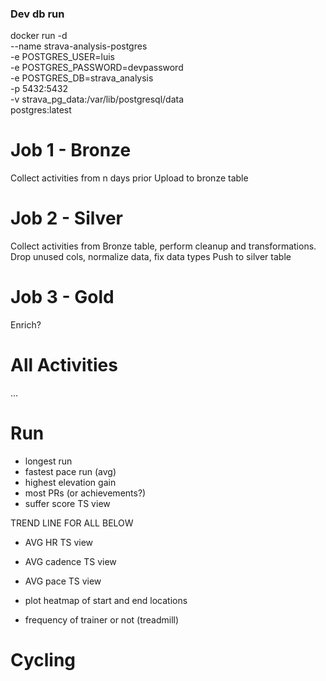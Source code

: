 ### Dev db run
docker run -d \
  --name strava-analysis-postgres \
  -e POSTGRES_USER=luis \
  -e POSTGRES_PASSWORD=devpassword \
  -e POSTGRES_DB=strava_analysis \
  -p 5432:5432 \
  -v strava_pg_data:/var/lib/postgresql/data \
  postgres:latest

# Job 1 - Bronze
Collect activities from n days prior
Upload to bronze table

# Job 2 - Silver
Collect activities from Bronze table, perform cleanup and transformations.
Drop unused cols, normalize data, fix data types
Push to silver table

# Job 3 - Gold
Enrich?

# All Activities
...

# Run
- longest run
- fastest pace run (avg)
- highest elevation gain
- most PRs (or achievements?)
- suffer score TS view

TREND LINE FOR ALL BELOW
- AVG HR TS view
- AVG cadence TS view
- AVG pace TS view

- plot heatmap of start and end locations
- frequency of trainer or not (treadmill)


# Cycling